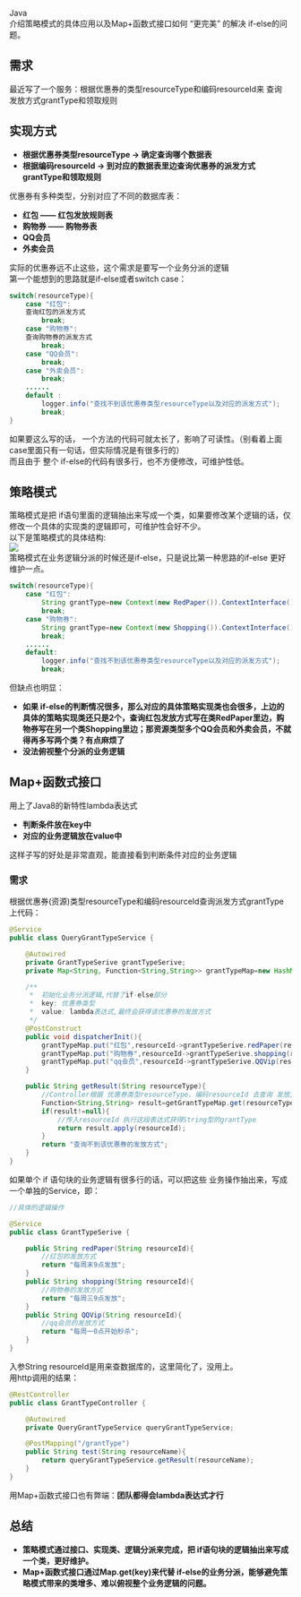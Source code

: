 Java<br />介绍策略模式的具体应用以及Map+函数式接口如何 “更完美” 的解决 if-else的问题。
<a name="YUT6H"></a>
## 需求
最近写了一个服务：根据优惠券的类型resourceType和编码resourceId来 查询 发放方式grantType和领取规则
<a name="si4u0"></a>
## 实现方式

- **根据优惠券类型resourceType -> 确定查询哪个数据表**
- **根据编码resourceId -> 到对应的数据表里边查询优惠券的派发方式grantType和领取规则**

优惠券有多种类型，分别对应了不同的数据库表：

- **红包 —— 红包发放规则表**
- **购物券 —— 购物券表**
- **QQ会员**
- **外卖会员**

实际的优惠券远不止这些，这个需求是要写一个业务分派的逻辑<br />第一个能想到的思路就是if-else或者switch case：
```java
switch(resourceType){
    case "红包":
    查询红包的派发方式
        break;
    case "购物券":
    查询购物券的派发方式
        break;
    case "QQ会员":
        break;
    case "外卖会员":
        break;
    ......
    default :
        logger.info("查找不到该优惠券类型resourceType以及对应的派发方式");
        break;
}
```
如果要这么写的话， 一个方法的代码可就太长了，影响了可读性。（别看着上面case里面只有一句话，但实际情况是有很多行的）<br />而且由于 整个 if-else的代码有很多行，也不方便修改，可维护性低。
<a name="EOp5Q"></a>
## 策略模式
策略模式是把 if语句里面的逻辑抽出来写成一个类，如果要修改某个逻辑的话，仅修改一个具体的实现类的逻辑即可，可维护性会好不少。<br />以下是策略模式的具体结构:<br />![](https://cdn.nlark.com/yuque/0/2022/jpeg/396745/1646401436623-1cf9e986-5dcf-4026-b7f4-b66d37c43ef6.jpeg#clientId=u20df2ad3-b021-4&from=paste&id=u0dfbb9b1&originHeight=343&originWidth=1080&originalType=url&ratio=1&rotation=0&showTitle=false&status=done&style=none&taskId=ub4a72a79-22b4-45d1-8ad6-df341439422&title=)<br />策略模式在业务逻辑分派的时候还是if-else，只是说比第一种思路的if-else 更好维护一点。
```java
switch(resourceType){
    case "红包":
        String grantType=new Context(new RedPaper()).ContextInterface();
        break;
    case "购物券":
        String grantType=new Context(new Shopping()).ContextInterface();
        break;
    ......
    default: 
        logger.info("查找不到该优惠券类型resourceType以及对应的派发方式");
        break;
```
但缺点也明显：

- **如果 if-else的判断情况很多，那么对应的具体策略实现类也会很多，上边的具体的策略实现类还只是2个，查询红包发放方式写在类RedPaper里边，购物券写在另一个类Shopping里边；那资源类型多个QQ会员和外卖会员，不就得再多写两个类？有点麻烦了**
- **没法俯视整个分派的业务逻辑**
<a name="ohfnH"></a>
## Map+函数式接口
用上了Java8的新特性lambda表达式

- **判断条件放在key中**
- **对应的业务逻辑放在value中**

这样子写的好处是非常直观，能直接看到判断条件对应的业务逻辑
<a name="CA7WJ"></a>
### 需求
根据优惠券(资源)类型resourceType和编码resourceId查询派发方式grantType<br />上代码：
```java
@Service
public class QueryGrantTypeService {

    @Autowired
    private GrantTypeSerive grantTypeSerive;
    private Map<String, Function<String,String>> grantTypeMap=new HashMap<>();

    /**
     *  初始化业务分派逻辑,代替了if-else部分
     *  key: 优惠券类型
     *  value: lambda表达式,最终会获得该优惠券的发放方式
     */
    @PostConstruct
    public void dispatcherInit(){
        grantTypeMap.put("红包",resourceId->grantTypeSerive.redPaper(resourceId));
        grantTypeMap.put("购物券",resourceId->grantTypeSerive.shopping(resourceId));
        grantTypeMap.put("qq会员",resourceId->grantTypeSerive.QQVip(resourceId));
    }

    public String getResult(String resourceType){
        //Controller根据 优惠券类型resourceType、编码resourceId 去查询 发放方式grantType
        Function<String,String> result=getGrantTypeMap.get(resourceType);
        if(result!=null){
            //传入resourceId 执行这段表达式获得String型的grantType
            return result.apply(resourceId);
        }
        return "查询不到该优惠券的发放方式";
    }
}
```
如果单个 if 语句块的业务逻辑有很多行的话，可以把这些 业务操作抽出来，写成一个单独的Service，即：
```java
//具体的逻辑操作

@Service
public class GrantTypeSerive {

    public String redPaper(String resourceId){
        //红包的发放方式
        return "每周末9点发放";
    }
    public String shopping(String resourceId){
        //购物券的发放方式
        return "每周三9点发放";
    }
    public String QQVip(String resourceId){
        //qq会员的发放方式
        return "每周一0点开始秒杀";
    }
}
```
入参String resourceId是用来查数据库的，这里简化了，没用上。<br />用http调用的结果：
```java
@RestController
public class GrantTypeController {

    @Autowired
    private QueryGrantTypeService queryGrantTypeService;

    @PostMapping("/grantType")
    public String test(String resourceName){
        return queryGrantTypeService.getResult(resourceName);
    }
}
```
用Map+函数式接口也有弊端：**团队都得会lambda表达式才行**
<a name="KNWpm"></a>
## 总结

- **策略模式通过接口、实现类、逻辑分派来完成，把 if语句块的逻辑抽出来写成一个类，更好维护。**
- **Map+函数式接口通过Map.get(key)来代替 if-else的业务分派，能够避免策略模式带来的类增多、难以俯视整个业务逻辑的问题。**
